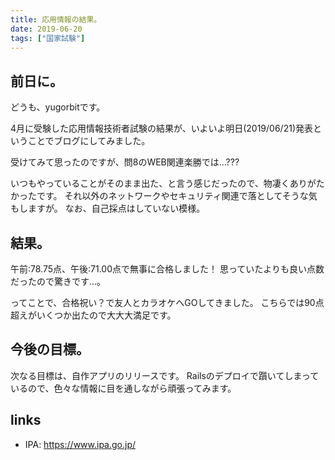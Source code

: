 ```yaml
---
title: 応用情報の結果。
date: 2019-06-20
tags: ["国家試験"]
---
```


## 前日に。
どうも、yugorbitです。

4月に受験した応用情報技術者試験の結果が、いよいよ明日(2019/06/21)発表ということでブログにしてみました。

受けてみて思ったのですが、問8のWEB関連楽勝では...???

いつもやっていることがそのまま出た、と言う感じだったので、物凄くありがたかったです。
それ以外のネットワークやセキュリティ関連で落としてそうな気もしますが。
なお、自己採点はしていない模様。

## 結果。
午前:78.75点、午後:71.00点で無事に合格しました！
思っていたよりも良い点数だったので驚きです...。

ってことで、合格祝い？で友人とカラオケへGOしてきました。
こちらでは90点超えがいくつか出たので大大大満足です。

## 今後の目標。
次なる目標は、自作アプリのリリースです。
Railsのデプロイで躓いてしまっているので、色々な情報に目を通しながら頑張ってみます。

## links
- IPA: https://www.ipa.go.jp/
